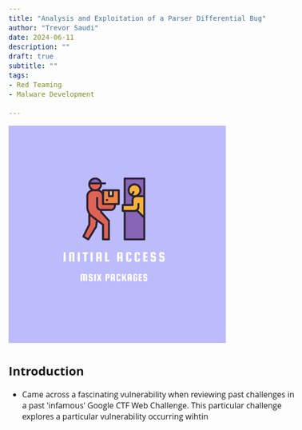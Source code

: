 ```yaml
---
title: "Analysis and Exploitation of a Parser Differential Bug"
author: "Trevor Saudi"
date: 2024-06-11
description: ""
draft: true
subtitle: ""
tags:
- Red Teaming
- Malware Development

---
```


<style>



@import url('https://cdn.rawgit.com/lonekorean/gist-syntax-themes/d49b91b3/stylesheets/one-dark.css');

@import url('https://fonts.googleapis.com/css?family=Open+Sans');


   
  *, ::before, ::after {
    border-style: none;
    font: 16px;

  }

  body {
  margin: 20px;
  font: 16px 'Open Sans', sans-serif;
}

.center { 
       display:inline-block; 
       margin-left: 60px; 
       margin-top: -20px;
}

</style>

![image](/posts/2024-06-11_red_team06/images/logo.png)



## Introduction

- Came across a fascinating vulnerability when reviewing past challenges in a past 'infamous' Google CTF Web Challenge. This particular challenge explores a particular vulnerability occurring wihtin